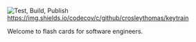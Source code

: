 ![Test, Build, Publish](https://github.com/crosleythomas/keytrain/workflows/Test,%20Build,%20Publish/badge.svg)
https://img.shields.io/codecov/c/github/crosleythomas/keytrain

Welcome to flash cards for software engineers.
